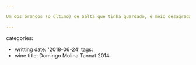 ```yaml
---

Um dos brancos (o último) de Salta que tinha guardado, é meio desagradável. Confraternização BitForge 2017.

---
```

categories:
- writting
date: '2018-06-24'
tags:
- wine
title: Domingo Molina Tannat 2014
